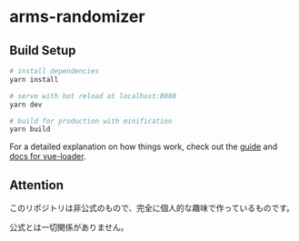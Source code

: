 # arms-randomizer

## Build Setup

``` bash
# install dependencies
yarn install

# serve with hot reload at localhost:8080
yarn dev

# build for production with minification
yarn build
```

For a detailed explanation on how things work, check out the [guide](http://vuejs-templates.github.io/webpack/) and [docs for vue-loader](http://vuejs.github.io/vue-loader).

## Attention

このリポジトリは非公式のもので、完全に個人的な趣味で作っているものです。

公式とは一切関係がありません。
